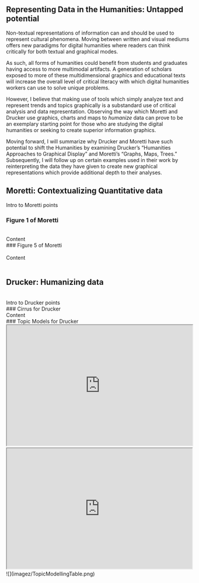 ## Representing Data in the Humanities: Untapped potential

Non-textual representations of information can and should be used to represent cultural phenomena. Moving between written and visual mediums offers new paradigms for digital humanities where readers can think critically for both textual and graphical modes. 

As such, all forms of humanities could benefit from students and graduates having access to more multimodal artifacts. A generation of scholars exposed to more of these multidimensional graphics and educational texts will increase the overall level of critical literacy with which digital humanities workers can use to solve unique problems. 

However, I believe that making use of tools which simply analyze text and represent trends and topics graphically is a substandard use of critical analysis and data representation. Observing the way which Moretti and Drucker use graphics, charts and maps to *humanize* data can prove to be an exemplary starting point for those who are studying the digital humanities or seeking to create superior information graphics. 

Moving forward, I will summarize why Drucker and Moretti have such potential to shift the Humanities by examining Drucker’s “Humanities Approaches to Graphical Display” and Moretti’s “Graphs, Maps, Trees.” Subsequently, I will follow up on certain examples used in their work by reinterpreting the data they have given to create new graphical representations which provide additional depth to their analyses. 
<br/>

## Moretti: Contextualizing Quantitative data
Intro to Moretti points
<br/>
### Figure 1 of Moretti
<!--    ![](imagez/TopicModellingTable.png)     PLACEHOLDER!!!!!!!!!!!!!!! -->
<br/>
Content
<br/>
### Figure 5 of Moretti
<br/> 
<!--    ![](imagez/TopicModellingTable.png)     PLACEHOLDER!!!!!!!!!!!!!!! -->
<br/>
Content
<br/>
<br/>

## Drucker: Humanizing data
<br/>
Intro to Drucker points
<br/>
### Cirrus for Drucker
<br/>
Content
<br/>
### Topic Models for Drucker
<br/>

<iframe style='width: 509px; height: 330px;' src='https://voyant-tools.org/tool/Cirrus/?visible=25&corpus=cc745d48267e0d33902df78b7d9f644f'></iframe> <iframe style='width: 508px; height: 330px;' src='https://voyant-tools.org/tool/Topics/?numTopics=10&limit=6&corpus=cc745d48267e0d33902df78b7d9f644f'></iframe>
<br/>
![](imagez/TopicModellingTable.png)
